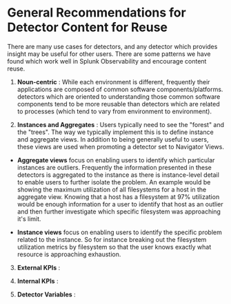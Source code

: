 # General Recommendations for Detector Content for Reuse

There are many use cases for detectors, and any detector which provides
insight may be useful for other users. There are some patterns we have found which
work well in Splunk Observability and encourage content reuse.

1. **Noun-centric** : While each environment is different, frequently their
applications are composed of common software components/platforms. detectors
which are oriented to understanding those common software components tend to be
more reusable than detectors which are related to processes (which tend to vary
from environment to environment).

1. **Instances and Aggregates** : Users typically need to see the "forest" and
the "trees". The way we typically implement this is to define instance and
aggregate views. In addition to being generally useful to users, these
views are used when promoting a detector set to Navigator Views.

  * **Aggregate views** focus on enabling users to identify which particular
  instances are outliers. Frequently the information presented in these
  detectors is aggregated to the instance as there is instance-level detail to
  enable users to further isolate the problem. An example would be showing the
  maximum utilization of all filesystems for a host in the aggregate view.
  Knowing that a host has a filesystem at 97% utilization would be enough
  information for a user to identify that host as an outlier and then further
  investigate which specific filesystem was approaching it's limit.

  * **Instance views** focus on enabling users to identify the specific
  problem related to the instance. So for instance breaking out the filesystem
  utilization metrics by filesystem so that the user knows exactly what
  resource is approaching exhaustion.

3. **External KPIs** :

4. **Internal KPIs** :

5. **Detector Variables** :
